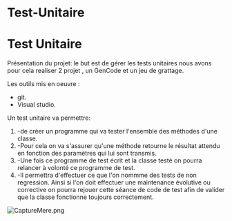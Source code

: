 # Test-Unitaire
# Test Unitaire #
Présentation du projet: le but est de gérer les tests unitaires nous avons pour cela realiser 2 projet , un GenCode et un jeu de grattage.

Les outils mis en oeuvre :

* git.
* Visual studio.

Un test unitaire va permettre:

1. -de créer un programme qui va tester l'ensemble des méthodes d'une classe. 
2. -Pour cela on va s'assurer qu'une méthode retourne le résultat attendu en fonction des paramètres qui lui sont transmis. 
3. -Une fois ce programme de test écrit et la classe testé on pourra relancer à volonté ce programme de test. 
4. -Il permettra d'effectuer ce que l'on nommme des tests de non regression. Ainsi si l'on doit effectuer une maintenance évolutive ou corrective on pourra rejouer cette séance de code de test afin de valider que la classe fonctionne toujours correctement. 



![CaptureMere.png](http://image.noelshack.com/fichiers/2018/47/7/1543155640-capturemere.png)

